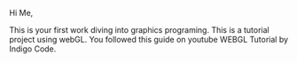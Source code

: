 Hi Me,

This is your first work diving into graphics programing.
This is a tutorial project using webGL.
You followed this guide on youtube WEBGL Tutorial by Indigo Code.
